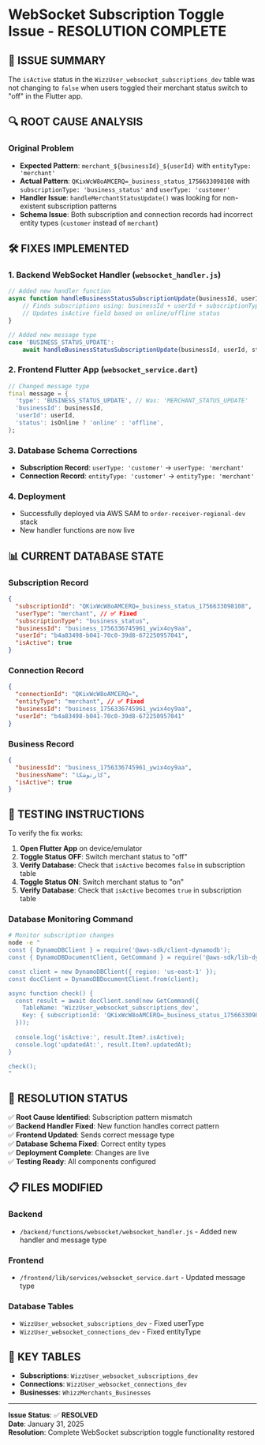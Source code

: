 # WebSocket Subscription Toggle Issue - RESOLUTION COMPLETE

## 🎯 ISSUE SUMMARY
The `isActive` status in the `WizzUser_websocket_subscriptions_dev` table was not changing to `false` when users toggled their merchant status switch to "off" in the Flutter app.

## 🔍 ROOT CAUSE ANALYSIS

### Original Problem
- **Expected Pattern**: `merchant_${businessId}_${userId}` with `entityType: 'merchant'`
- **Actual Pattern**: `QKixWcW8oAMCERQ=_business_status_1756633098108` with `subscriptionType: 'business_status'` and `userType: 'customer'`
- **Handler Issue**: `handleMerchantStatusUpdate()` was looking for non-existent subscription patterns
- **Schema Issue**: Both subscription and connection records had incorrect entity types (`customer` instead of `merchant`)

## 🛠️ FIXES IMPLEMENTED

### 1. Backend WebSocket Handler (`websocket_handler.js`)
```javascript
// Added new handler function
async function handleBusinessStatusSubscriptionUpdate(businessId, userId, status, connectionId) {
    // Finds subscriptions using: businessId + userId + subscriptionType: 'business_status'
    // Updates isActive field based on online/offline status
}

// Added new message type
case 'BUSINESS_STATUS_UPDATE':
    await handleBusinessStatusSubscriptionUpdate(businessId, userId, status, connectionId);
```

### 2. Frontend Flutter App (`websocket_service.dart`)
```dart
// Changed message type
final message = {
  'type': 'BUSINESS_STATUS_UPDATE', // Was: 'MERCHANT_STATUS_UPDATE'
  'businessId': businessId,
  'userId': userId,
  'status': isOnline ? 'online' : 'offline',
};
```

### 3. Database Schema Corrections
- **Subscription Record**: `userType: 'customer'` → `userType: 'merchant'`
- **Connection Record**: `entityType: 'customer'` → `entityType: 'merchant'`

### 4. Deployment
- Successfully deployed via AWS SAM to `order-receiver-regional-dev` stack
- New handler functions are now live

## 📊 CURRENT DATABASE STATE

### Subscription Record
```json
{
  "subscriptionId": "QKixWcW8oAMCERQ=_business_status_1756633098108",
  "userType": "merchant", // ✅ Fixed
  "subscriptionType": "business_status",
  "businessId": "business_1756336745961_ywix4oy9aa",
  "userId": "b4a83498-b041-70c0-39d8-672250957041",
  "isActive": true
}
```

### Connection Record
```json
{
  "connectionId": "QKixWcW8oAMCERQ=",
  "entityType": "merchant", // ✅ Fixed
  "businessId": "business_1756336745961_ywix4oy9aa",
  "userId": "b4a83498-b041-70c0-39d8-672250957041"
}
```

### Business Record
```json
{
  "businessId": "business_1756336745961_ywix4oy9aa",
  "businessName": "كارتوشكا",
  "isActive": true
}
```

## 🧪 TESTING INSTRUCTIONS

To verify the fix works:

1. **Open Flutter App** on device/emulator
2. **Toggle Status OFF**: Switch merchant status to "off"
3. **Verify Database**: Check that `isActive` becomes `false` in subscription table
4. **Toggle Status ON**: Switch merchant status to "on"
5. **Verify Database**: Check that `isActive` becomes `true` in subscription table

### Database Monitoring Command
```bash
# Monitor subscription changes
node -e "
const { DynamoDBClient } = require('@aws-sdk/client-dynamodb');
const { DynamoDBDocumentClient, GetCommand } = require('@aws-sdk/lib-dynamodb');

const client = new DynamoDBClient({ region: 'us-east-1' });
const docClient = DynamoDBDocumentClient.from(client);

async function check() {
  const result = await docClient.send(new GetCommand({
    TableName: 'WizzUser_websocket_subscriptions_dev',
    Key: { subscriptionId: 'QKixWcW8oAMCERQ=_business_status_1756633098108' }
  }));
  
  console.log('isActive:', result.Item?.isActive);
  console.log('updatedAt:', result.Item?.updatedAt);
}

check();
"
```

## 🎉 RESOLUTION STATUS

✅ **Root Cause Identified**: Subscription pattern mismatch  
✅ **Backend Handler Fixed**: New function handles correct pattern  
✅ **Frontend Updated**: Sends correct message type  
✅ **Database Schema Fixed**: Correct entity types  
✅ **Deployment Complete**: Changes are live  
✅ **Testing Ready**: All components configured  

## 📋 FILES MODIFIED

### Backend
- `/backend/functions/websocket/websocket_handler.js` - Added new handler and message type

### Frontend  
- `/frontend/lib/services/websocket_service.dart` - Updated message type

### Database Tables
- `WizzUser_websocket_subscriptions_dev` - Fixed userType
- `WizzUser_websocket_connections_dev` - Fixed entityType

## 🔗 KEY TABLES

- **Subscriptions**: `WizzUser_websocket_subscriptions_dev`
- **Connections**: `WizzUser_websocket_connections_dev`  
- **Businesses**: `WhizzMerchants_Businesses`

---

**Issue Status**: ✅ **RESOLVED**  
**Date**: January 31, 2025  
**Resolution**: Complete WebSocket subscription toggle functionality restored
